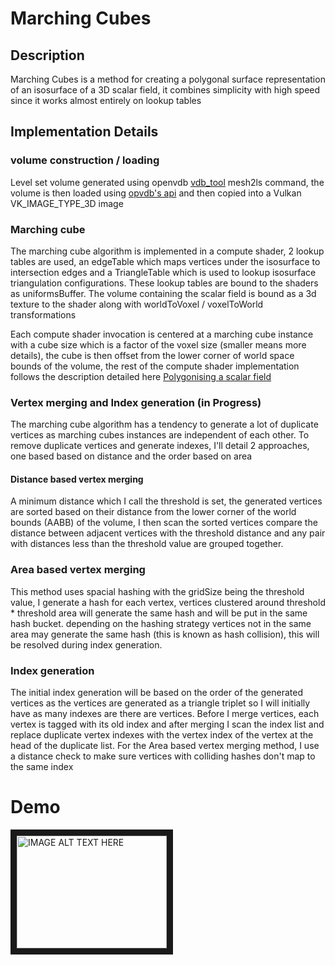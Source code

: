 # Marching Cubes

## Description
Marching Cubes is a method for creating a polygonal surface representation of an isosurface of a 3D scalar field, it combines simplicity with high speed since it works almost entirely on lookup tables

## Implementation Details
### volume construction / loading
Level set volume generated using openvdb [vdb_tool](https://github.com/AcademySoftwareFoundation/openvdb/tree/master/openvdb_cmd/vdb_tool) mesh2ls command, the volume is then loaded using [opvdb's api](https://github.com/AcademySoftwareFoundation/openvdb)
and then copied into a Vulkan VK_IMAGE_TYPE_3D image

### Marching cube
The marching cube algorithm is implemented in a compute shader, 2 lookup tables are used, an edgeTable which maps vertices under the isosurface to intersection edges and a TriangleTable which is used to lookup isosurface triangulation configurations.
These lookup tables are bound to the shaders as uniformsBuffer. The volume containing the scalar field is bound as a 3d texture to the shader along with worldToVoxel / voxelToWorld transformations

Each compute shader invocation is centered at a marching cube instance with a cube size which is a factor of the voxel size (smaller means more details), the cube is then offset from the lower corner of world space bounds of the volume, the rest of the compute
shader implementation follows the description detailed here [Polygonising a scalar field](https://paulbourke.net/geometry/polygonise/)

### Vertex merging and Index generation (in Progress)
The marching cube algorithm has a tendency to generate a lot of duplicate vertices as marching cubes instances are independent of each other. To remove duplicate vertices and generate indexes, I'll detail 2 approaches, one based based on distance and the order based on area

#### Distance based vertex merging
A minimum distance which I call the threshold is set, the generated vertices are sorted based on their distance from the lower corner of the world bounds (AABB) of the volume, I then scan the sorted vertices compare the distance between adjacent vertices with the threshold distance
and any pair with distances less than the threshold value are grouped together.

### Area based vertex merging
This method uses spacial hashing with the gridSize being the threshold value, I generate a hash for each vertex, vertices clustered around threshold * threshold area will generate the same hash and will be put in the same hash bucket. depending on the hashing strategy vertices not in the same area
may generate the same hash (this is known as hash collision), this will be resolved during index generation.

### Index generation
The initial index generation will be based on the order of the generated vertices as the vertices are generated as a triangle triplet so I will initially have as many indexes are there are vertices.
Before I merge vertices, each vertex is tagged with its old index and after merging I scan the index list and replace duplicate vertex indexes with the vertex index of the vertex at the head of the duplicate list.
For the Area based vertex merging method, I use a distance check to make sure vertices with colliding hashes don't map to the same index

# Demo
<a href="http://www.youtube.com/watch?feature=player_embedded&v=49RZ0w_6QTk
" target="_blank"><img src="http://img.youtube.com/vi/49RZ0w_6QTk/0.jpg"
alt="IMAGE ALT TEXT HERE" width="240" height="180" border="10" /></a>